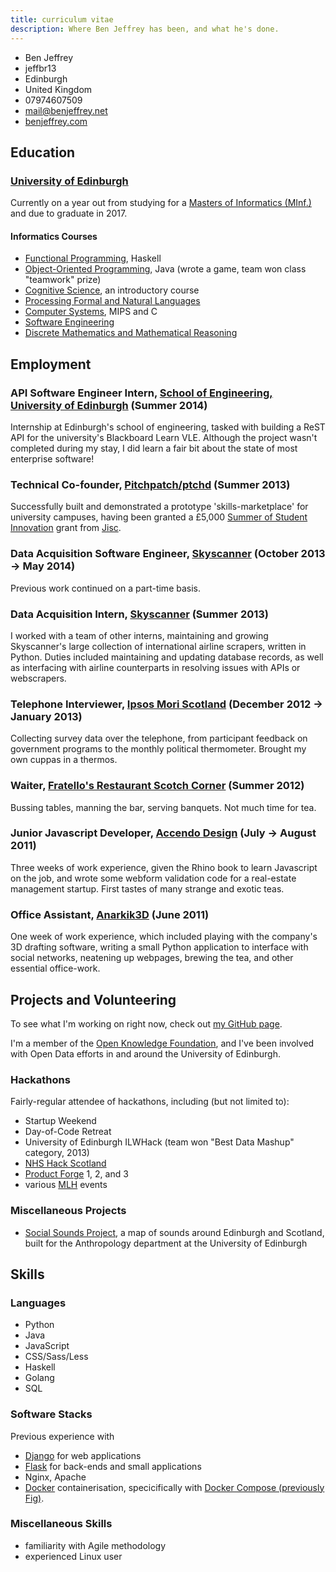 ```yaml
---
title: curriculum vitae
description: Where Ben Jeffrey has been, and what he's done.
---
```


<aside class="right">
    <ul class="vcard">
      <li class="fn">Ben Jeffrey</li>
      <li class="nickname">jeffbr13</li>
      <li class="locality">Edinburgh</li>
      <li class="country-name">United Kingdom</li>
      <li class="tel">07974607509</li>
      <li><a href="mailto:mail@benjeffrey.net" class="email">mail@benjeffrey.net</a></li>
      <li><a class="url" href="https://benjeffrey.com">benjeffrey.com</a></li>
    </ul>
</aside>


Education
---------

### [University of Edinburgh](http://www.ed.ac.uk)

Currently on a year out from studying for a [Masters of Informatics (MInf.)][minf] and due to graduate in 2017.

#### Informatics Courses

- [Functional Programming](http://www.inf.ed.ac.uk/teaching/courses/inf1-fp), Haskell
- [Object-Oriented Programming](http://www.inf.ed.ac.uk/teaching/courses/inf1-op), Java (wrote a game, team won class "teamwork" prize)
- [Cognitive Science](http://www.inf.ed.ac.uk/teaching/courses/inf1-cg), an introductory course
- [Processing Formal and Natural Languages](http://www.inf.ed.ac.uk/teaching/courses/inf2a/)
- [Computer Systems](http://www.inf.ed.ac.uk/teaching/courses/inf2c-cs/), MIPS and C
- [Software Engineering](http://www.inf.ed.ac.uk/teaching/courses/inf2c-se/)
- [Discrete Mathematics and Mathematical Reasoning](http://www.inf.ed.ac.uk/teaching/courses/dmmr/)


Employment
----------

### API Software Engineer Intern, [School of Engineering, University of Edinburgh](http://eng.ed.ac.uk) (Summer 2014)

Internship at Edinburgh's school of engineering, tasked with building a ReST API for the university's Blackboard Learn VLE. Although the project wasn't completed during my stay, I did learn a fair bit about the state of most enterprise software!


### Technical Co-founder, [Pitchpatch/ptchd](http://www.ptchd.com) (Summer 2013)

Successfully built and demonstrated a prototype 'skills-marketplace' for university campuses, having been granted a £5,000 [Summer of Student Innovation](http://jisc.ac.uk/student-innovation) grant from [Jisc](http://jisc.ac.uk/).


### Data Acquisition Software Engineer, [Skyscanner](http://skyscanner.net) (October 2013 → May 2014)

Previous work continued on a part-time basis.


### Data Acquisition Intern, [Skyscanner](http://skyscanner.net) (Summer 2013)

I worked with a team of other interns, maintaining and growing Skyscanner's
large collection of international airline scrapers, written in Python.
Duties included maintaining and updating database records, as well as
interfacing with airline counterparts in resolving issues with APIs or
webscrapers.


### Telephone Interviewer, [Ipsos Mori Scotland](http://www.ipsos-mori.com/offices/scotland.aspx) (December 2012 → January 2013)

Collecting survey data over the telephone, from participant feedback on
government programs to the monthly political thermometer. Brought my own
cuppas in a thermos.


### Waiter, [Fratello's Restaurant Scotch Corner](http://www.fratellosscotchcorner.co.uk/) (Summer 2012)

Bussing tables, manning the bar, serving banquets. Not much time for tea.


### Junior Javascript Developer, [Accendo Design](http://www.accendodesign.com/) (July → August 2011)

Three weeks of work experience, given the Rhino book to learn Javascript
on the job, and wrote some webform validation code for a real-estate management
startup. First tastes of many strange and exotic teas.

### Office Assistant, [Anarkik3D](http://www.anarkik3d.co.uk/) (June 2011)

One week of work experience, which included
playing with the company's 3D drafting software, writing
a small Python application to interface with social networks,
neatening up webpages, brewing the tea, and other essential
office-work.


Projects and Volunteering
-------------------------

To see what I'm working on right now, check out [my GitHub page](https://github.com/jeffbr13?tab=repositories).

I'm a member of the [Open Knowledge Foundation](http://scot.okfn.org/),
and I've been involved with Open Data efforts in and around the University of Edinburgh.


### Hackathons

Fairly-regular attendee of hackathons, including (but not limited to):

* Startup Weekend
* Day-of-Code Retreat
* University of Edinburgh ILWHack (team won "Best Data Mashup" category, 2013)
* [NHS Hack Scotland](http://www.nhshackscotland.org.uk)
* [Product Forge](http://productforge.io) 1, 2, and 3
* various [MLH](https://mlh.io) events


### Miscellaneous Projects

- [Social Sounds Project](http://www.socialsoundsproject), a map of sounds around Edinburgh and Scotland,
    built for the Anthropology department at the University of Edinburgh


Skills
------

### Languages

- Python
- Java
- JavaScript
- CSS/Sass/Less
- Haskell
- Golang
- SQL

### Software Stacks

Previous experience with

- [Django][] for web applications
- [Flask][] for back-ends and small applications
- Nginx, Apache
- [Docker](https://www.docker.com) containerisation, specicifically with [Docker Compose (previously Fig)](http://docs.docker.com/compose/).


### Miscellaneous Skills

- familiarity with Agile methodology
- experienced Linux user


<!-- links -->

[minf]: http://www.inf.ed.ac.uk/student-services/teaching-organisation/taught-course-information/degree-programmes/master-of-informatics
[Flask]: http://flask.pocoo.org/
[Hakyll]: http://jaspervdj.be/hakyll/
[flickr]: http://www.flickr.com/photos/jeffbr13/sets
[Django]: https://www.djangoproject.com/
